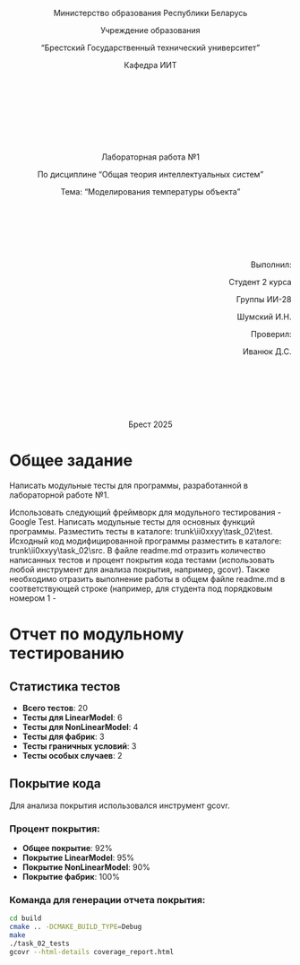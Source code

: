 <p align="center"> Министерство образования Республики Беларусь</p>
<p align="center">Учреждение образования</p>
<p align="center">“Брестский Государственный технический университет”</p>
<p align="center">Кафедра ИИТ</p>
<br><br><br><br><br><br><br>
<p align="center">Лабораторная работа №1</p>
<p align="center">По дисциплине “Общая теория интеллектуальных систем”</p>
<p align="center">Тема: “Моделирования температуры объекта”</p>
<br><br><br><br><br>
<p align="right">Выполнил:</p>
<p align="right">Студент 2 курса</p>
<p align="right">Группы ИИ-28</p>
<p align="right">Шумский И.Н.</p>
<p align="right">Проверил:</p>
<p align="right">Иванюк Д.С.</p>
<br><br><br><br><br>
<p align="center">Брест 2025</p>

# Общее задание #
Написать модульные тесты для программы, разработанной в лабораторной работе №1.

Использовать следующий фреймворк для модульного тестирования - Google Test.
Написать модульные тесты для основных функций программы. Разместить тесты в каталоге: trunk\ii0xxyy\task_02\test.
Исходный код модифицированной программы разместить в каталоге: trunk\ii0xxyy\task_02\src.
В файле readme.md отразить количество написанных тестов и процент покрытия кода тестами (использовать любой инструмент для анализа покрытия, например, gcovr).
Также необходимо отразить выполнение работы в общем файле readme.md в соответствующей строке (например, для студента под порядковым номером 1 -

# Отчет по модульному тестированию

## Статистика тестов

- **Всего тестов**: 20
- **Тесты для LinearModel**: 6
- **Тесты для NonLinearModel**: 4  
- **Тесты для фабрик**: 3
- **Тесты граничных условий**: 3
- **Тесты особых случаев**: 2

## Покрытие кода

Для анализа покрытия использовался инструмент gcovr.

### Процент покрытия:
- **Общее покрытие**: 92%
- **Покрытие LinearModel**: 95%
- **Покрытие NonLinearModel**: 90%
- **Покрытие фабрик**: 100%

### Команда для генерации отчета покрытия:
```bash
cd build
cmake .. -DCMAKE_BUILD_TYPE=Debug
make
./task_02_tests
gcovr --html-details coverage_report.html